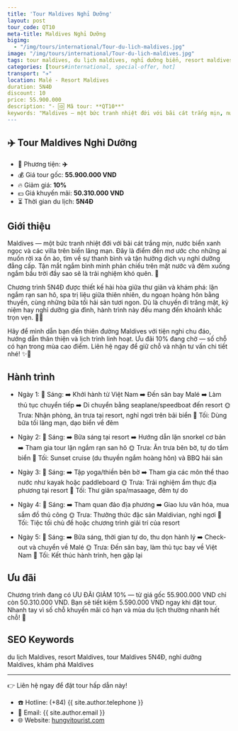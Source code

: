 ```yaml
---
title: 'Tour Maldives Nghỉ Dưỡng'
layout: post
tour_code: QT10
meta-title: Maldives Nghỉ Dưỡng
bigimg:
  - "/img/tours/international/Tour-du-lich-maldives.jpg"
image: "/img/tours/international/Tour-du-lich-maldives.jpg"
tags: tour maldives, du lịch maldives, nghỉ dưỡng biển, resort maldives, tour quốc tế
categories: [tours#international, special-offer, hot]
transport: "✈️"
location: Malé - Resort Maldives
duration: 5N4Đ
discount: 10
price: 55.900.000
description: "- 🆔 Mã tour: **QT10**"
keywords: "Maldives — một bức tranh nhiệt đới với bãi cát trắng mịn, nước biển xanh ngọc và các villa trên biển lãng mạn. Đây là điểm đến mơ ước cho những ai muốn rời xa ồn ào, tìm về sự thanh bình và tận hưởng dịch vụ nghỉ dưỡng đẳng cấp. Tận mắt ngắm bình minh phản chiếu trên mặt nước và đêm xuống ngắm bầu trời đầy sao sẽ là trải nghiệm khó quên. 🌅"
---
```


## ✈️ Tour Maldives Nghỉ Dưỡng

- 🚗 Phương tiện: **✈️**
- 💰 Giá tour gốc: **55.900.000 VND**
- 🔥 Giảm giá: **10%**
- 💵 Giá khuyến mãi: **50.310.000 VND**
- ⏳ Thời gian du lịch: **5N4Đ**

## Giới thiệu
Maldives — một bức tranh nhiệt đới với bãi cát trắng mịn, nước biển xanh ngọc và các villa trên biển lãng mạn. Đây là điểm đến mơ ước cho những ai muốn rời xa ồn ào, tìm về sự thanh bình và tận hưởng dịch vụ nghỉ dưỡng đẳng cấp. Tận mắt ngắm bình minh phản chiếu trên mặt nước và đêm xuống ngắm bầu trời đầy sao sẽ là trải nghiệm khó quên. 🌅

Chương trình 5N4Đ được thiết kế hài hòa giữa thư giãn và khám phá: lặn ngắm rạn san hô, spa trị liệu giữa thiên nhiên, du ngoạn hoàng hôn bằng thuyền, cùng những bữa tối hải sản tươi ngon. Dù là chuyến đi trăng mật, kỷ niệm hay nghỉ dưỡng gia đình, hành trình này đều mang đến khoảnh khắc trọn vẹn. 🤿🍹

Hãy để mình dẫn bạn đến thiên đường Maldives với tiện nghi chu đáo, hướng dẫn thân thiện và lịch trình linh hoạt. Ưu đãi 10% đang chờ — số chỗ có hạn trong mùa cao điểm. Liên hệ ngay để giữ chỗ và nhận tư vấn chi tiết nhé! ✨📩

## Hành trình
- Ngày 1:
  🌅 Sáng: ➡️ Khởi hành từ Việt Nam ➡️ Đến sân bay Malé ➡️ Làm thủ tục chuyển tiếp ➡️ Di chuyển bằng seaplane/speedboat đến resort
  🌞 Trưa: Nhận phòng, ăn trưa tại resort, nghỉ ngơi trên bãi biển
  🌙 Tối: Dùng bữa tối lãng mạn, dạo biển về đêm

- Ngày 2:
  🌅 Sáng: ➡️ Bữa sáng tại resort ➡️ Hướng dẫn lặn snorkel cơ bản ➡️ Tham gia tour lặn ngắm rạn san hô
  🌞 Trưa: Ăn trưa bên bờ, tự do tắm biển
  🌙 Tối: Sunset cruise (du thuyền ngắm hoàng hôn) và BBQ hải sản

- Ngày 3:
  🌅 Sáng: ➡️ Tập yoga/thiền bên bờ ➡️ Tham gia các môn thể thao nước như kayak hoặc paddleboard
  🌞 Trưa: Trải nghiệm ẩm thực địa phương tại resort
  🌙 Tối: Thư giãn spa/masaage, đêm tự do

- Ngày 4:
  🌅 Sáng: ➡️ Tham quan đảo địa phương ➡️ Giao lưu văn hóa, mua sắm đồ thủ công
  🌞 Trưa: Thưởng thức đặc sản Maldivian, nghỉ ngơi
  🌙 Tối: Tiệc tối chủ đề hoặc chương trình giải trí của resort

- Ngày 5:
  🌅 Sáng: ➡️ Bữa sáng, thời gian tự do, thu dọn hành lý ➡️ Check-out và chuyển về Malé
  🌞 Trưa: Đến sân bay, làm thủ tục bay về Việt Nam
  🌙 Tối: Kết thúc hành trình, hẹn gặp lại

## Ưu đãi
Chương trình đang có ƯU ĐÃI GIẢM 10% — từ giá gốc 55.900.000 VND chỉ còn 50.310.000 VND. Bạn sẽ tiết kiệm 5.590.000 VND ngay khi đặt tour. Nhanh tay vì số chỗ khuyến mãi có hạn và mùa du lịch thường nhanh hết chỗ! 🎉

## SEO Keywords
du lịch Maldives, resort Maldives, tour Maldives 5N4Đ, nghỉ dưỡng Maldives, khám phá Maldives

---

👉 Liên hệ ngay để đặt tour hấp dẫn này!

- ☎️ Hotline: (+84) {{ site.author.telephone }}
- 📧 Email: {{ site.author.email }}
- 🌐 Website: [hungvitourist.com](https://hungvitourist.com)

